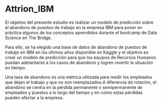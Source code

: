 # Attrion_IBM

El objetivo del presente estudio es realizar un modelo de predicción sobre el abandono de puestos de trabajo en la empresa IBM para poner en práctica algunos de los conceptos aprendidos durante el bootcamp de Data Science en The Bridge.

Para ello, se ha elegido una base de datos de abandono de puestos de trabajo en IBM en los últimos años disponible en Kaggle y el objetivo es crear un modelo de predicción para que los equipos de Recursos Humanos puedan adelantarse a los casos de abandono y logren revertir la situación en tiempo.

Una tasa de abandono es una métrica utilizada para medir los empleados que dejan el trabajo y que no son reemplazados.A diferencia de rotación, el abandono se centra en la pérdida permanente o semipermanente de empleados y puestos a lo largo del tiempo y en cómo estas pérdidas pueden afectar a la empresa.
